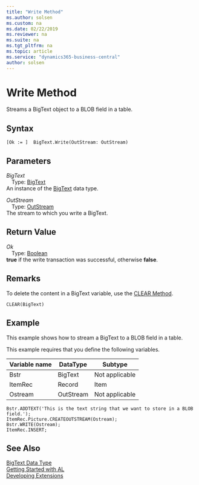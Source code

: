 ```yaml
---
title: "Write Method"
ms.author: solsen
ms.custom: na
ms.date: 02/22/2019
ms.reviewer: na
ms.suite: na
ms.tgt_pltfrm: na
ms.topic: article
ms.service: "dynamics365-business-central"
author: solsen
---
```

[//]: # (START>DO_NOT_EDIT)
[//]: # (IMPORTANT:Do not edit any of the content between here and the END>DO_NOT_EDIT.)
[//]: # (Any modifications should be made in the .xml files in the ModernDev repo.)
# Write Method
Streams a BigText object to a BLOB field in a table.


## Syntax
```
[Ok := ]  BigText.Write(OutStream: OutStream)
```
## Parameters
*BigText*  
&emsp;Type: [BigText](bigtext-data-type.md)  
An instance of the [BigText](bigtext-data-type.md) data type.  

*OutStream*  
&emsp;Type: [OutStream](../outstream/outstream-data-type.md)  
The stream to which you write a BigText.
        


## Return Value
*Ok*  
&emsp;Type: [Boolean](../boolean/boolean-data-type.md)  
**true** if the write transaction was successful, otherwise **false**.
        


[//]: # (IMPORTANT: END>DO_NOT_EDIT)

## Remarks  
 To delete the content in a BigText variable, use the [CLEAR Method](../../methods-auto/system/system-clear-joker-method.md).  
  
```  
CLEAR(BigText)  
```  
  
## Example  
 This example shows how to stream a BigText to a BLOB field in a table.  
  
 This example requires that you define the following variables.  
  
|Variable name|DataType|Subtype|  
|-------------------|--------------|-------------|  
|Bstr|BigText|Not applicable|  
|ItemRec|Record|Item|  
|Ostream|OutStream|Not applicable|  
  
```  
Bstr.ADDTEXT('This is the text string that we want to store in a BLOB field.');  
ItemRec.Picture.CREATEOUTSTREAM(Ostream);  
Bstr.WRITE(Ostream);  
ItemRec.INSERT;  
```  

## See Also
[BigText Data Type](bigtext-data-type.md)  
[Getting Started with AL](../../devenv-get-started.md)  
[Developing Extensions](../../devenv-dev-overview.md)